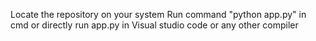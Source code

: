 Locate the repository on your system
Run command "python app.py" in cmd
or directly run app.py in Visual studio code or any other compiler
